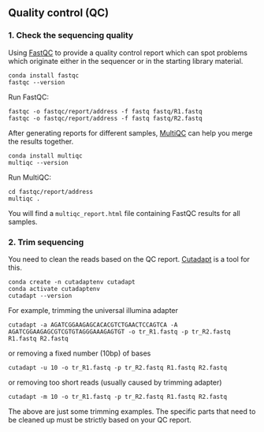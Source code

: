 ## Quality control (QC)
### 1. Check the sequencing quality
Using [FastQC](https://www.bioinformatics.babraham.ac.uk/projects/fastqc/) to provide a quality control report which can spot problems which originate either in the sequencer or in the starting library material.

```shell
conda install fastqc
fastqc --version
```

Run FastQC:

```shell
fastqc -o fastqc/report/address -f fastq fastq/R1.fastq
fastqc -o fastqc/report/address -f fastq fastq/R2.fastq
```

After generating reports for different samples, [MultiQC](https://multiqc.info/) can help you merge the results together. 

```shell
conda install multiqc
multiqc --version
```

Run MultiQC:

```shell
cd fastqc/report/address
multiqc .
```

You will find a `multiqc_report.html` file containing FastQC results for all samples.

### 2. Trim sequencing
You need to clean the reads based on the QC report. [Cutadapt](https://cutadapt.readthedocs.io/en/stable/) is a tool for this.

```shell
conda create -n cutadaptenv cutadapt
conda activate cutadaptenv
cutadapt --version
```
For example, trimming the universal illumina adapter

```shell
cutadapt -a AGATCGGAAGAGCACACGTCTGAACTCCAGTCA -A AGATCGGAAGAGCGTCGTGTAGGGAAAGAGTGT -o tr_R1.fastq -p tr_R2.fastq R1.fastq R2.fastq
```

or removing a fixed number (10bp) of bases

```shell
cutadapt -u 10 -o tr_R1.fastq -p tr_R2.fastq R1.fastq R2.fastq
```

or removing too short reads (usually caused by trimming adapter)

```shell
cutadapt -m 10 -o tr_R1.fastq -p tr_R2.fastq R1.fastq R2.fastq
```

The above are just some trimming examples. The specific parts that need to be cleaned up must be strictly based on your QC report.
